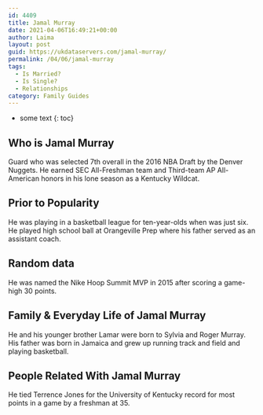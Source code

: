 ```yaml
---
id: 4409
title: Jamal Murray
date: 2021-04-06T16:49:21+00:00
author: Laima
layout: post
guid: https://ukdataservers.com/jamal-murray/
permalink: /04/06/jamal-murray
tags:
  - Is Married?
  - Is Single?
  - Relationships
category: Family Guides
---
```


* some text
{: toc}


## Who is Jamal Murray
                  
                  
                  
Guard who was selected 7th overall in the 2016 NBA Draft by the Denver Nuggets. He earned SEC All-Freshman team and Third-team AP All-American honors in his lone season as a Kentucky Wildcat.
                  
              
            
              
            
                
                
                
## Prior to Popularity
                  
                  
                  
He was playing in a basketball league for ten-year-olds when was just six. He played high school ball at Orangeville Prep where his father served as an assistant coach.
                  
              
            
              
            
                
                
                
## Random data
                  
                  
                  
He was named the Nike Hoop Summit MVP in 2015 after scoring a game-high 30 points.
                  
              
            
              
            
                
                
                
## Family & Everyday Life of Jamal Murray
                  
                  
                  
He and his younger brother Lamar were born to Sylvia and Roger Murray. His father was born in Jamaica and grew up running track and field and playing basketball.
                  
              
            
              
            
                
                
                
## People Related With Jamal Murray
                  
                  
                  
He tied Terrence Jones for the University of Kentucky record for most points in a game by a freshman at 35.
                  
              
            
              
            
                
              
            
              
              
            
            
              
            
          
          
          